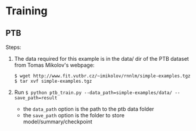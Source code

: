 # Training 

## PTB

Steps:

1. The data required for this example is in the data/ dir of the PTB dataset from Tomas Mikolov's webpage:

    ```
    $ wget http://www.fit.vutbr.cz/~imikolov/rnnlm/simple-examples.tgz
    $ tar xvf simple-examples.tgz
    ```

2. Run `$ python ptb_train.py --data_path=simple-examples/data/ --save_path=result`

    - the `data_path` option is the path to the ptb data folder
    - the `save_path` option is the folder to store model/summary/checkpoint 
